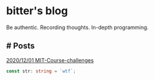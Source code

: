 # bitter's blog

Be authentic. Recording thoughts. In-depth programming.

## # Posts

[2020/12/01 MIT-Course-challenges](./posts/2020/mit-course-challenges/index.md)


```typescript
const str: string = `wtf`;
```